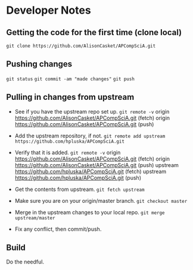 # Developer Notes

## Getting the code for the first time (clone local)

`git clone https://github.com/AlisonCasket/APCompSciA.git`

## Pushing changes

`git status`
`git commit -am "made changes"`
`git push`

## Pulling in changes from upstream

* See if you have the upstream repo set up.
`git remote -v`
origin  https://github.com/AlisonCasket/APCompSciA.git (fetch)
origin  https://github.com/AlisonCasket/APCompSciA.git (push)

* Add the upstream repository, if not.
`git remote add upstream https://github.com/hpluska/APCompSciA.git`

* Verify that it is added.
`git remote -v`
origin  https://github.com/AlisonCasket/APCompSciA.git (fetch)
origin  https://github.com/AlisonCasket/APCompSciA.git (push)
upstream        https://github.com/hpluska/APCompSciA.git (fetch)
upstream        https://github.com/hpluska/APCompSciA.git (push)

* Get the contents from upstream.
`git fetch upstream`

* Make sure you are on your origin/master branch.
`git checkout master`

* Merge in the upstream changes to your local repo.
`git merge upstream/master`

* Fix any conflict, then commit/push.

## Build

Do the needful.